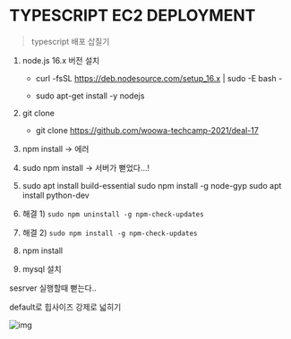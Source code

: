 # TYPESCRIPT EC2 DEPLOYMENT

> typescript 배포 삽질기

1. node.js 16.x 버전 설치

   * curl -fsSL https://deb.nodesource.com/setup_16.x | sudo -E bash -

   * sudo apt-get install -y nodejs
2. git clone

   * git clone https://github.com/woowa-techcamp-2021/deal-17
3. npm install → 에러
4. sudo npm install → 서버가 뻗었다...!
5. sudo apt install build-essential sudo npm install -g node-gyp sudo apt install python-dev
6. 해결 1) `sudo npm uninstall -g npm-check-updates`
7. 해결 2) `sudo npm install -g npm-check-updates`
8. npm install
9. mysql 설치



sesrver 실행할때 뻗는다..

default로 힙사이즈 강제로 넓히기

![img](cid:D27E7262-7741-4ECD-806E-F22AF6FA6D0D)

